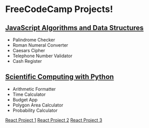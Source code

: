 # FreeCodeCamp Projects!

## [JavaScript Algorithms and Data Structures](https://www.freecodecamp.org/certification/Perlesvaux/javascript-algorithms-and-data-structures)
- Palindrome Checker	
- Roman Numeral Converter	
- Caesars Cipher	
- Telephone Number Validator	
- Cash Register

## [Scientific Computing with Python](https://www.freecodecamp.org/certification/Perlesvaux/scientific-computing-with-python-v7)
- Arithmetic Formatter	
- Time Calculator	
- Budget App	
- Polygon Area Calculator	
- Probability Calculator


[React Project 1](React/mrk_dwn_prev/monolith.html)
[React Project 2](React/rand_quo_gen/monolith.html)
[React Project 3](React/drum-machine/monolith.html)
